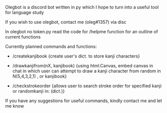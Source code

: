Olegbot is a discord bot written in py which I hope to turn into a useful tool for language study

If you wish to use olegbot, contact me (oleg#1357) via disc

In olegbot no token.py read the code for /helpme function for an outline of current functions 

Currently planned commands and functions:

   - /createkanjibook
    {create user's dict. to store kanji characters}
    
   - /drawkanjifrom(nX, kanjibook)
    {using html.Canvas, embed canvas in chat in which user can attempt to draw a kanji character from random in N(5,4,3,2,1) , or kanjibook}
    
   - /checkstrokeorder
    {allows user to search stroke order for specified kanji or randomkanji in: (dict.)}
    
If you have any suggestions for useful commands, kindly contact me and let me know   
    
